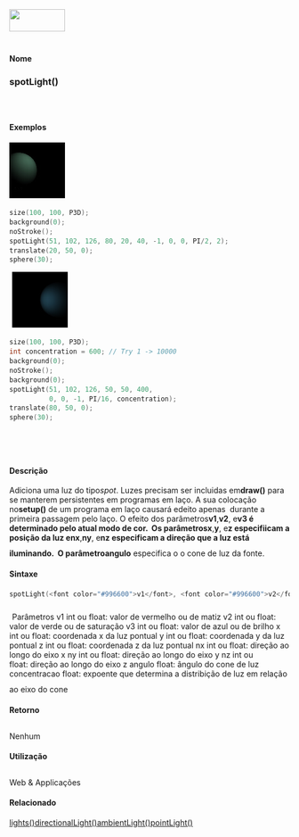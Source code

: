 <img height="40" src="../images/1pix.gif" width="100"/>
<img height="1" src="../images/1pix.gif" width="20"/>
<img height="1" src="../images/1pix.gif" width="555"/>

#### Nome
### spotLight()
<img height="25" src="../images/1pix.gif" width="1"/>

#### Exemplos
<img border="0" height="100" src="media/spotLight_.jpg" width="100"/>

```pde
size(100, 100, P3D); 
background(0); 
noStroke(); 
spotLight(51, 102, 126, 80, 20, 40, -1, 0, 0, PI/2, 2); 
translate(20, 50, 0); 
sphere(30); 

```
<img height="25" src="../images/1pix.gif" width="1"/>
<img border="0" height="100" src="media/spotLight_2.jpg" width="100"/>

```pde
size(100, 100, P3D); 
int concentration = 600; // Try 1 -> 10000 
background(0); 
noStroke(); 
background(0); 
spotLight(51, 102, 126, 50, 50, 400, 
          0, 0, -1, PI/16, concentration); 
translate(80, 50, 0); 
sphere(30); 
 

```
<img height="25" src="../images/1pix.gif" width="1"/>

#### Descrição
Adiciona uma luz do tipo*spot*. Luzes precisam
ser incluidas em**draw()** para se manterem persistentes em programas em laço. A sua colocação no**setup()**
de um programa em laço causará edeito apenas
 durante a primeira passagem pelo laço. O efeito dos
parâmetros**v1**,**v2**, e**v3 **é determinado pelo atual modo de cor.  Os parâmetros**x**,**y**, e**z **especifiicam a posição da luz e**nx**,**ny**, e**nz **especificam a direção que a luz está iluminando.  O parâmetro**angulo** especifica o o cone de luz da fonte.
<img height="25" src="../images/1pix.gif" width="1"/>

#### Sintaxe
```pde
spotLight(<font color="#996600">v1</font>, <font color="#996600">v2</font>, <font color="#996600">v3</font>, <font color="#996600">x</font>, <font color="#996600">y</font>, <font color="#996600">z</font>, <font color="#996600">nx</font>, <font color="#996600">ny</font>, <font color="#996600">nz</font>, <font color="#996600">angulo</font>, <font color="#996600">concentracao</font>)

```
<img height="25" src="../images/1pix.gif" width="1"/>
Parâmetros
v1
int ou float: valor de vermelho ou de matiz
v2
int ou float: valor de verde ou de saturação
v3
int ou float: valor de azul ou de brilho
x
int ou float: coordenada x da luz pontual
y
int ou float: coordenada y da luz pontual
z
int ou float: coordenada z da luz pontual
nx
int ou float: direção ao longo do eixo x
ny
int ou float: direção ao longo do eixo y
nz
int ou float: direção ao longo do eixo z
angulo
float: ângulo do cone de luz
concentracao
float: expoente que determina a distribição de luz em relação ao eixo do cone
<img height="25" src="../images/1pix.gif" width="1"/>

#### Retorno

	
Nenhum
<img height="25" src="../images/1pix.gif" width="1"/>

#### Utilização

	
Web & Applicações
<img height="25" src="../images/1pix.gif" width="1"/>

#### Relacionado
[lights()](lights_)[directionalLight()](directionalLight_)[ambientLight()](ambientLight_)[pointLight()](pointLight_)
